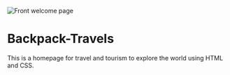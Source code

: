 ![Front welcome page](https://user-images.githubusercontent.com/117185119/229293648-948ed619-585c-48c6-afee-571d4dd3210c.PNG)
# Backpack-Travels
This is a homepage for travel and tourism to explore the world using HTML and CSS.
